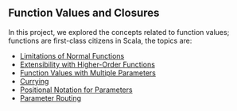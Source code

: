 Function Values and Closures
---------------------------------
In this project, we explored the concepts related to function values; functions are first-class citizens in Scala, the topics are:

* [Limitations of Normal Functions](https://github.com/robsonoduarte/learn-scala/blob/master/pragmatic-scala/function-values-closures/src/main/scala/br/com/mystudies/scala/LimitationsNormalFunctions.scala)
* [Extensibility with Higher-Order Functions](https://github.com/robsonoduarte/learn-scala/blob/master/pragmatic-scala/function-values-closures/src/main/scala/br/com/mystudies/scala/ExtensibilityHigherOrderFunctions.scala)
* [Function Values with Multiple Parameters](https://github.com/robsonoduarte/learn-scala/blob/master/pragmatic-scala/function-values-closures/src/main/scala/br/com/mystudies/scala/FunctionValuesMultipleParameters.scala)
* [Currying](https://github.com/robsonoduarte/learn-scala/blob/master/pragmatic-scala/function-values-closures/src/main/scala/br/com/mystudies/scala/Currying.scala)
* [Positional Notation for Parameters](https://github.com/robsonoduarte/learn-scala/blob/master/pragmatic-scala/function-values-closures/src/main/scala/br/com/mystudies/scala/PositionalNotationForParameters.scala)
* [Parameter Routing](https://github.com/robsonoduarte/learn-scala/blob/master/pragmatic-scala/function-values-closures/src/main/scala/br/com/mystudies/scala/ParameterRouting.scala)
